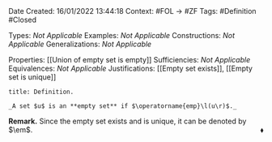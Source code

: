 <br />
<br />

Date Created: 16/01/2022 13:44:18
Context: #FOL $\to$ #ZF
Tags: #Definition #Closed

Types: _Not Applicable_
Examples: _Not Applicable_ 
Constructions: _Not Applicable_
Generalizations: _Not Applicable_

Properties: [[Union of empty set is empty]]
Sufficiencies: _Not Applicable_
Equivalences: _Not Applicable_
Justifications: [[Empty set exists]], [[Empty set is unique]]

``` ad-Definition
title: Definition.

_A set $u$ is an **empty set** if $\operatorname{emp}\l(u\r)$._

```

**Remark.** Since the empty set exists and is unique, it can be denoted by $\em$.<span style="float:right;">$\blacklozenge$</span>
